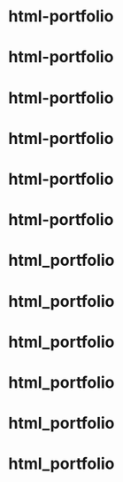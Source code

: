 # html-portfolio
# html-portfolio
# html-portfolio
# html-portfolio
# html-portfolio
# html-portfolio
# html_portfolio
# html_portfolio
# html_portfolio
# html_portfolio
# html_portfolio
# html_portfolio
